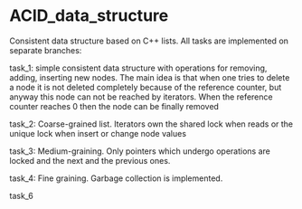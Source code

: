 # ACID_data_structure

Consistent data structure based on C++ lists. All tasks are implemented on separate branches:

task_1: simple consistent data structure with operations for removing, adding, inserting new nodes. The main idea is that when one tries to delete a node it is not deleted completely because of the reference counter, but anyway this node can not be reached by iterators. When the reference counter reaches 0 then the node can be finally removed

task_2: Coarse-grained list. Iterators own the shared lock when reads or the unique lock when insert or change node values

task_3: Medium-graining. Only pointers which undergo operations are locked and the next and the previous ones.

task_4: Fine graining. Garbage collection is implemented. 

task_6

